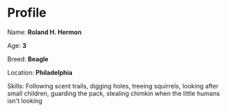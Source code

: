 # Profile

Name: **Roland H. Hermon**

Age: **3**

Breed: **Beagle**

Location: **Philadelphia**

Skills: Following scent trails, digging holes, treeing
squirrels, looking after small children, guarding the pack,
stealing chimkin when the little humans isn't looking